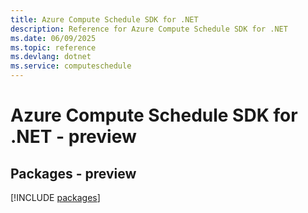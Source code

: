 ```yaml
---
title: Azure Compute Schedule SDK for .NET
description: Reference for Azure Compute Schedule SDK for .NET
ms.date: 06/09/2025
ms.topic: reference
ms.devlang: dotnet
ms.service: computeschedule
---
```

# Azure Compute Schedule SDK for .NET - preview
## Packages - preview
[!INCLUDE [packages](compute-schedule-index.md)]